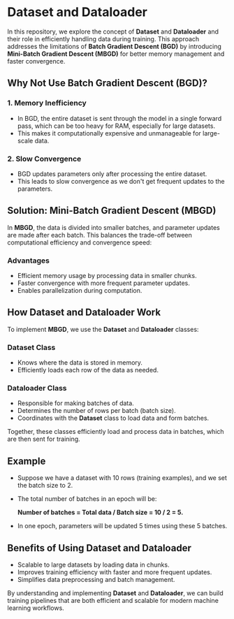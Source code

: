 # Dataset and Dataloader

In this repository, we explore the concept of **Dataset** and **Dataloader** and their role in efficiently handling data during training. This approach addresses the limitations of **Batch Gradient Descent (BGD)** by introducing **Mini-Batch Gradient Descent (MBGD)** for better memory management and faster convergence.

## Why Not Use Batch Gradient Descent (BGD)?

### 1. Memory Inefficiency
- In BGD, the entire dataset is sent through the model in a single forward pass, which can be too heavy for RAM, especially for large datasets.
- This makes it computationally expensive and unmanageable for large-scale data.

### 2. Slow Convergence
- BGD updates parameters only after processing the entire dataset.
- This leads to slow convergence as we don't get frequent updates to the parameters.

## Solution: Mini-Batch Gradient Descent (MBGD)

In **MBGD**, the data is divided into smaller batches, and parameter updates are made after each batch. This balances the trade-off between computational efficiency and convergence speed:

### Advantages
- Efficient memory usage by processing data in smaller chunks.
- Faster convergence with more frequent parameter updates.
- Enables parallelization during computation.

## How Dataset and Dataloader Work

To implement **MBGD**, we use the **Dataset** and **Dataloader** classes:

### Dataset Class
- Knows where the data is stored in memory.
- Efficiently loads each row of the data as needed.

### Dataloader Class
- Responsible for making batches of data.
- Determines the number of rows per batch (batch size).
- Coordinates with the **Dataset** class to load data and form batches.

Together, these classes efficiently load and process data in batches, which are then sent for training.

## Example

- Suppose we have a dataset with 10 rows (training examples), and we set the batch size to 2.
- The total number of batches in an epoch will be:

  **Number of batches = Total data / Batch size = 10 / 2 = 5.**

- In one epoch, parameters will be updated 5 times using these 5 batches.

## Benefits of Using Dataset and Dataloader

- Scalable to large datasets by loading data in chunks.
- Improves training efficiency with faster and more frequent updates.
- Simplifies data preprocessing and batch management.

By understanding and implementing **Dataset** and **Dataloader**, we can build training pipelines that are both efficient and scalable for modern machine learning workflows.

